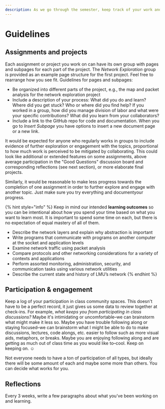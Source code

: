 ```yaml
---
description: As we go through the semester, keep track of your work and learnings here.
---
```


# Guidelines

## Assignments and projects

Each assignment or project you work on can have its own group with pages and subpages for each part of the project. The _Network Exploration_ group is provided as an example page structure for the first project. Feel free to rearrange how you see fit. Guidelines for pages and subpages:

* Be organized into different parts of the project, e.g., the map and packet analysis for the network exploration project
* Include a description of your process: What did you do and learn? Where did you get stuck? Who or where did you find help? If you worked in a group, how did you manage division of labor and what were your specific contributions? What did you learn from your collaborators?
* Include a link to the GitHub repo for code and documentation. When you go to _Insert Subpage_ you have options to insert a new document page or a new link.&#x20;

It would be expected for anyone who regularly works in groups to include evidence of further exploration or engagement with the topics, proportional to how much work is perceived to be mitigated by collaborating. This could look like additional or extended features on some assignments, above average participation in the "Good Questions" discussion board and corresponding reflections (see next section), or more elaborate final projects.

Similarly, it would be reasonable to make less progress towards the completion of one assignment in order to further explore and engage with another topic. Just make sure you try everything and documentyour progress.&#x20;

{% hint style="info" %}
Keep in mind our intended **learning outcomes** so you can be intentional about how you spend your time based on what you want to learn most. It is important to spend some time on each, but there is no expectation of equal mastery of all of them.

* Describe the network layers and explain why abstraction is important
* Write programs that communicate with programs on another computer at the socket and application levels
* Examine network traffic using packet analysis
* Compare protocols and other networking considerations for a variety of contexts and applications
* Perform assorted monitoring, administration, security, and communication tasks using various network utilities
* Describe the current state and history of LMU’s network
{% endhint %}

## Participation & engagement

Keep a log of your participation in class community spaces. This doesn't have to be a perfect record, it just gives us some data to review together at check-ins. For example, _what keeps you from participating in class discussions?_ Maybe it's intimidating or uncomfortable–we can brainstorm what might make it less so. Maybe you have trouble following along or staying focused–we can brainstorm what I might be able to do to make discussions, lectures, code alongs, etc. easier to follow such as more visual aids, metaphors, or breaks. Maybe you are enjoying following along and are getting as much out of class time as you would like to–cool. Keep on keeping on. :relaxed:

Not everyone needs to have a ton of participation of all types, but ideally there will be some amount of each and maybe some more than others. You can decide what works for you.

## Reflections

Every 3 weeks, write a few paragraphs about what you've been working on and learning.
